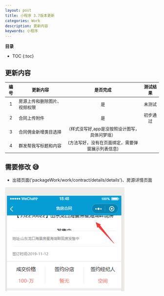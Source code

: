 ```yaml
---
layout: post
title: 小程序 3.7版本更新
categories: Work
description: 更新内容
keywords: 小程序
---
```

**目录**

* TOC
{:toc}
## 更新内容

| 编号 | 更新内容                     |                     是否完成                     | 测试结果 |
| :--: | ---------------------------- | :----------------------------------------------: | :------: |
|  1   | 房源上传和删除图片、视频权限 |                        是                        |  未测试  |
|  2   | 合同上传附件                 |                        是                        | 初步通过 |
|  3   | 合同佣金新增类目选择         |  （样式没写好,app是没按照设计图写，具体问梦瑶）  |          |
|  4   | 群发帮我写标题和内容         | (方法写好，没有在页面绑定，需要弹窗展示列表信息) |          |


## 需要修改  :sweat_smile:

- 出错页面('packageWork/work/contract/details/details')、房源详情页面

<!-- 想了想  图床和文档还是分开吧 -->
!['合同详情页'](https://raw.githubusercontent.com/ylq1994/PicBed/master/daily/20191112184858_err.png)

  
